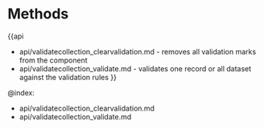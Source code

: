 Methods
=======

{{api
- api/validatecollection_clearvalidation.md - removes all validation marks from the component
- api/validatecollection_validate.md - validates one record or all dataset against the validation rules
}}

@index:
- api/validatecollection_clearvalidation.md
- api/validatecollection_validate.md


